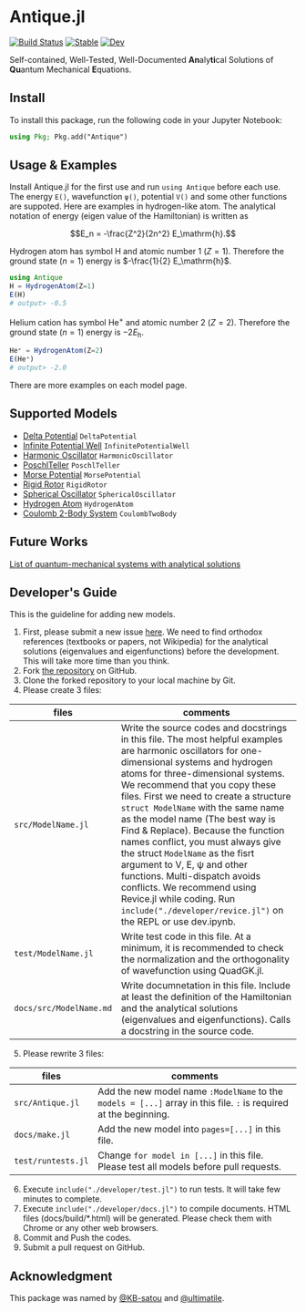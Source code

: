 # Antique.jl

[![Build Status](https://github.com/ohno/Antique.jl/actions/workflows/CI.yml/badge.svg?branch=main)](https://github.com/ohno/Antique.jl/actions/workflows/CI.yml?query=branch%3Amain) 
[![Stable](https://img.shields.io/badge/docs-stable-blue.svg)](https://ohno.github.io/Antique.jl/stable/)
[![Dev](https://img.shields.io/badge/docs-dev-blue.svg)](https://ohno.github.io/Antique.jl/dev/)

Self-contained, Well-Tested, Well-Documented **An**aly**ti**cal Solutions of **Qu**antum Mechanical **E**quations.

## Install

To install this package, run the following code in your Jupyter Notebook:

```julia
using Pkg; Pkg.add("Antique")
```

## Usage & Examples

Install Antique.jl for the first use and run `using Antique` before each use. The energy `E()`, wavefunction `ψ()`, potential `V()` and some other functions are suppoted. Here are examples in hydrogen-like atom. The analytical notation of energy (eigen value of the Hamiltonian) is written as

```math
E_n = -\frac{Z^2}{2n^2} E_\mathrm{h}.
```

Hydrogen atom has symbol $\mathrm{H}$ and atomic number 1 ($Z=1$). Therefore the ground state ($n=1$) energy is $-\frac{1}{2} E_\mathrm{h}$.

```julia
using Antique
H = HydrogenAtom(Z=1)
E(H)
# output> -0.5
```

Helium cation has symbol $\mathrm{He}^+$ and atomic number 2 ($Z=2$). Therefore the ground state ($n=1$) energy is $-2 E_\mathrm{h}$.

```julia
He⁺ = HydrogenAtom(Z=2)
E(He⁺)
# output> -2.0
```

There are more examples on each model page.

## Supported Models

- [Delta Potential](https://ohno.github.io/Antique.jl/stable/DeltaPotential/) `DeltaPotential`
- [Infinite Potential Well](https://ohno.github.io/Antique.jl/stable/InfinitePotentialWell/) `InfinitePotentialWell`
- [Harmonic Oscillator](https://ohno.github.io/Antique.jl/stable/HarmonicOscillator/) `HarmonicOscillator`
- [PoschlTeller](https://ohno.github.io/Antique.jl/stable/PoschlTeller/) `PoschlTeller`
- [Morse Potential](https://ohno.github.io/Antique.jl/stable/MorsePotential/) `MorsePotential`
- [Rigid Rotor](https://ohno.github.io/Antique.jl/stable/RigidRotor/) `RigidRotor`
- [Spherical Oscillator](https://ohno.github.io/Antique.jl/stable/SphericalOscillator/) `SphericalOscillator`
- [Hydrogen Atom](https://ohno.github.io/Antique.jl/stable/HydrogenAtom/) `HydrogenAtom`
- [Coulomb 2-Body System](https://ohno.github.io/Antique.jl/stable/HydrogenAtom/) `CoulombTwoBody`

## Future Works

[List of quantum-mechanical systems with analytical solutions](https://en.wikipedia.org/wiki/List_of_quantum-mechanical_systems_with_analytical_solutions)

## Developer's Guide

This is the guideline for adding new models.

1. First, please submit a new issue [here](https://github.com/ohno/Antique.jl/issues). We need to find orthodox references (textbooks or papers, not Wikipedia) for the analytical solutions (eigenvalues and eigenfunctions) before the development. This will take more time than you think.
2. Fork [the repository](https://github.com/ohno/Antique.jl) on GitHub.
3. Clone the forked repository to your local machine by Git.
4. Please create 3 files:

| files | comments |
| --- | --- |
| `src/ModelName.jl` | Write the source codes and docstrings in this file. The most helpful examples are harmonic oscillators for one-dimensional systems and hydrogen atoms for three-dimensional systems. We recommend that you copy these files. First we need to create a structure `struct ModelName` with the same name as the model name (The best way is Find & Replace). Because the function names conflict, you must always give the struct `ModelName` as the fisrt argument to V, E, ψ and other functions. Multi-dispatch avoids conflicts. We recommend using Revice.jl while coding. Run `include("./developer/revice.jl")` on the REPL or use dev.ipynb.  |
| `test/ModelName.jl` | Write test code in this file. At a minimum, it is recommended to check the normalization and the orthogonality of wavefunction using QuadGK.jl. |
| `docs/src/ModelName.md` | Write documnetation in this file. Include at least the definition of the Hamiltonian and the analytical solutions (eigenvalues and eigenfunctions). Calls a docstring in the source code. |

5. Please rewrite 3 files:

| files | comments |
| - | - |
| `src/Antique.jl` | Add the new model name `:ModelName` to the `models = [...]` array in this file. `:` is required at the beginning. |
| `docs/make.jl` | Add the new model into `pages=[...]` in this file. |
| `test/runtests.jl` | Change `for model in [...]` in this file. Please test all models before pull requests. |

6. Execute `include("./developer/test.jl")` to run tests. It will take few minutes to complete.
7. Execute `include("./developer/docs.jl")` to compile documents. HTML files (docs/build/*.html) will be generated. Please check them with Chrome or any other web browsers.
8. Commit and Push the codes.
9. Submit a pull request on GitHub.

## Acknowledgment

This package was named by [@KB-satou](https://github.com/KB-satou) and [@ultimatile](https://github.com/ultimatile).

